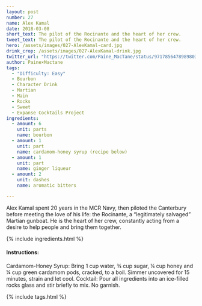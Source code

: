 ```yaml
---
layout: post
number: 27
name: Alex Kamal
date: 2018-03-08
short_text: The pilot of the Rocinante and the heart of her crew. 
tweet_text: The pilot of the Rocinante and the heart of her crew. 
hero: /assets/images/027-AlexKamal-card.jpg
drink_crop: /assets/images/027-AlexKamal-drink.jpg
twitter_url: "https://twitter.com/Paine_MacTane/status/971785647898980352"
author: Paine×Mactane
tags: 
  - "Difficulty: Easy"
  - Bourbon
  - Character Drink
  - Martian
  - Main
  - Rocks
  - Sweet
  - Expanse Cocktails Project
ingredients:
  - amount: 6
    unit: parts
    name: bourbon
  - amount: 1
    unit: part
    name: cardamom-honey syrup (recipe below)
  - amount: 1
    unit: part
    name: ginger liqueur
  - amount: 2
    unit: dashes
    name: aromatic bitters

---
```


Alex Kamal spent 20 years in the MCR Navy, then piloted the Canterbury before meeting the love of his life: the Rocinante, a “legitimately salvaged” Martian gunboat. He is the heart of her crew, constantly acting from a desire to help people and bring them together. 

{% include ingredients.html %}

#### Instructions:

Cardamom-Honey Syrup: Bring 1 cup water, ¾ cup sugar, ¼ cup honey and ¼ cup green cardamom pods, cracked, to a boil. Simmer uncovered for 15 minutes, strain and let cool.
Cocktail: Pour all ingredients into an ice-filled rocks glass and stir briefly to mix. No garnish.

{% include tags.html %}
